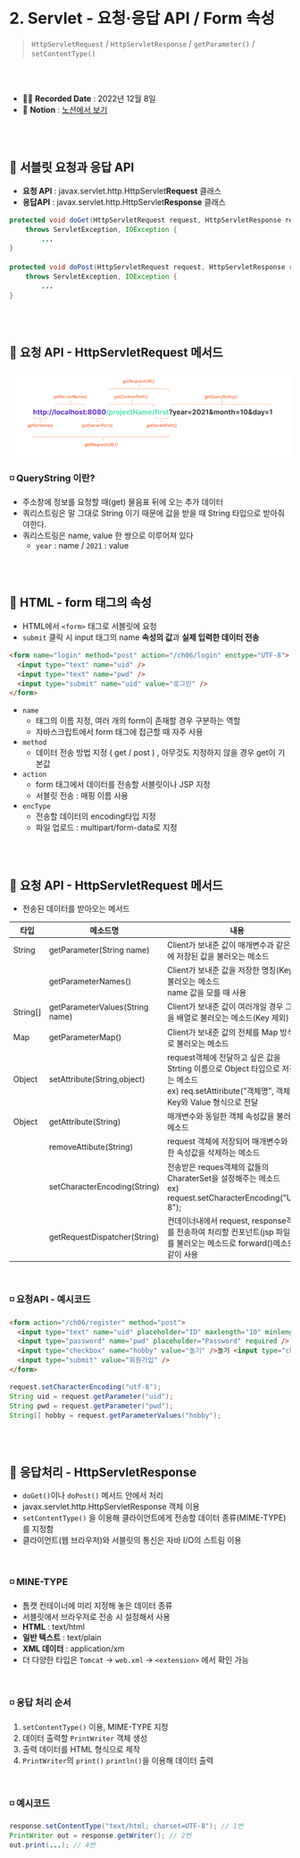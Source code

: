 # 2. Servlet - 요청·응답 API / Form 속성

> `HttpServletRequest` / `HttpServletResponse` / `getParameter()` / `setContentType()`

<br>
<br>

- ✍🏻 **Recorded Date** : 2022년 12월 8일
- 🔖 **Notion** : [노션에서 보기](https://www.notion.so/6suk/2-Servlet-API-Form-b9801f1535fe41cd94ac59975d029585?pvs=4)

<br>
<br>

## 🔸 서블릿 요청과 응답 API

- **요청 API** : javax.servlet.http.HttpServlet**Request** 클래스
- **응답API** : javax.servlet.http.HttpServlet**Response** 클래스

```java
protected void doGet(HttpServletRequest request, HttpServletResponse response)
	throws ServletException, IOException {
		...
}

protected void doPost(HttpServletRequest request, HttpServletResponse response)
	throws ServletException, IOException {
		...
}
```

<br><br>

## 🔸 요청 API - HttpServletRequest 메서드

<img src="./img/javaweb_img_01.png"><br>

### ◽ QueryString 이란?

- 주소창에 정보를 요청할 때(get) 물음표 뒤에 오는 추가 데이터
- 쿼리스트링은 말 그대로 String 이기 때문에 값을 받을 때 String 타입으로 받아줘야한다.
- 쿼리스트링은 name, value 한 쌍으로 이루어져 있다
  - `year` : name / `2021` : value

<br><br>

## 🔸 HTML - form 태그의 속성

- HTML에서 `<form>` 태그로 서블릿에 요청
- `submit` 클릭 시 input 태그의 name **속성의 값**과 **실제 입력한 데이터 전송**

```html
<form name="login" method="post" action="/ch06/login" enctype="UTF-8">
  <input type="text" name="uid" />
  <input type="text" name="pwd" />
  <input type="submit" name="uid" value="로그인" />
</form>
```

- `name`
  - 태그의 이름 지정, 여러 개의 form이 존재할 경우 구분하는 역할
  - 자바스크립트에서 form 태그에 접근할 때 자주 사용
- `method`
  - 데이터 전송 방법 지정 ( get / post ) , 아무것도 지정하지 않을 경우 get이 기본값
- `action`
  - form 태그에서 데이터를 전송할 서블릿이나 JSP 지정
  - 서블릿 전송 : 매핑 이름 사용
- `encType`
  - 전송할 데이터의 encoding타입 지정
  - 파일 업로드 : multipart/form-data로 지정

<br><br>

## 🔸 요청 API - HttpServletRequest 메서드

- 전송된 데이터를 받아오는 메서드

| 타입     | 메소드명                        | 내용                                                                                                                                                   |
| -------- | ------------------------------- | ------------------------------------------------------------------------------------------------------------------------------------------------------ |
| String   | getParameter(String name)       | Client가 보내준 값이 매개변수과 같은 명칭에 저장된 값을 불러오는 메소드                                                                                |
|          | getParameterNames()             | Client가 보내준 값을 저장한 명칭(Key)을 불러오는 메소드<br>name 값을 모를 때 사용                                                                      |
| String[] | getParameterValues(String name) | Client가 보내준 값이 여러개일 경우 그 값을 배열로 불러오는 메소드(Key 제외)                                                                            |
| Map      | getParameterMap()               | Client가 보내준 값의 전체를 Map 방식으로 불러오는 메소드                                                                                               |
| Object   | setAttribute(String,object)     | request객체에 전달하고 싶은 값을 Strting 이름으로 Object 타입으로 저장하는 메소드<br>ex) req.setAttiribute(”객체명”, 객체) → Key와 Value 형식으로 전달 |
| Object   | getAttribute(String)            | 매개변수와 동일한 객체 속성값을 불러오는 메소드                                                                                                        |
|          | removeAttibute(String)          | request 객체에 저장되어 매개변수와 동일한 속성값을 삭제하는 메소드                                                                                     |
|          | setCharacterEncoding(String)    | 전송받은 reques객체의 값들의 CharaterSet을 설정해주는 메소드<br>ex) request.setCharacterEncoding("UTF-8");                                             |
|          | getRequestDispatcher(String)    | 컨데이너내에서 request, response객체를 전송하여 처리할 컨포넌트(jsp 파일 등)를 불러오는 메소드로 forward()메소드와 같이 사용                           |

<br>

### ◽ 요청API - 예시코드

```html
<form action="/ch06/register" method="post">
  <input type="text" name="uid" placeholder="ID" maxlength="10" minlength="1" required />
  <input type="password" name="pwd" placeholder="Password" required />
  <input type="checkbox" name="hobby" value="놀기" />놀기 <input type="checkbox" name="hobby" value="코딩" />코딩
  <input type="submit" value="회원가입" />
</form>
```

```java
request.setCharacterEncoding("utf-8");
String uid = request.getParameter("uid");
String pwd = request.getParameter("pwd");
String[] hobby = request.getParameterValues("hobby");
```

<br><br>

## 🔸 응답처리 - HttpServletResponse

- `doGet()`이나 `doPost()` 메서드 안에서 처리
- javax.servlet.http.HttpServletResponse 객체 이용
- `setContentType()` 을 이용해 클라이언트에게 전송할 데이터 종류(MIME-TYPE)를 지정함
- 클라이언트(웹 브라우저)와 서블릿의 통신은 자바 I/O의 스트림 이용

<br>

### ◽ MINE-TYPE

- 톰캣 컨테이너에 미리 지정해 놓은 데이터 종류
- 서블릿에서 브라우저로 전송 시 설정해서 사용
- **HTML** : text/html
- **일반 텍스트** : text/plain
- **XML 데이터** : application/xm
- 더 다양한 타입은 `Tomcat` → `web.xml` → `<extension>` 에서 확인 가능

<br>

### ◽ 응답 처리 순서

1. `setContentType()` 이용, MIME-TYPE 지정
2. 데이터 출력할 `PrintWriter` 객체 생성
3. 출력 데이터를 HTML 형식으로 제작
4. `PrintWriter`의 `print()` `println()`을 이용해 데이터 출력

<br>

### ◽ 예시코드

```java
response.setContentType("text/html; charset=UTF-8"); // 1번
PrintWriter out = response.getWriter(); // 2번
out.print(...); // 4번
```

<br><br><br><br>

